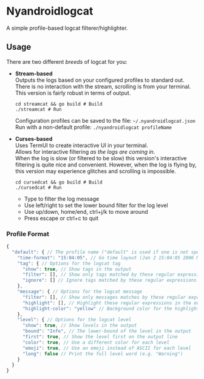 # Nyandroidlogcat

A simple profile-based logcat filterer/highlighter.

## Usage

There are two different _breeds_ of logcat for you:

  - **Stream-based** \
    Outputs the logs based on your configured profiles to standard out. \
    There is no interaction with the stream, scrolling is from your terminal. \
    This version is fairly robust in terms of output.

    ```shell
    cd streamcat && go build # Build
    ./streamcat # Run
    ```

    Configuration profiles can be saved to the file: `~/.nyandroidlogcat.json` \
    Run with a non-default profile: `./nyandroidlogcat profileName`

  - **Curses-based** \
    Uses TermUI to create interactive UI in your terminal. \
    Allows for interactive filtering _as the logs are coming in_. \
    When the log is slow (or filtered to be slow) this version's interactive
    filtering is quite nice and convenient. However, when the log is flying by,
    this version may experience glitches and scrolling is impossible.

    ```shell
    cd cursedcat && go build # Build
    ./cursedcat # Run
    ```

    - Type to filter the log message
    - Use left/right to set the lower bound filter for the log level
    - Use up/down, home/end, ctrl+j/k to move around
    - Press escape or ctrl+c to quit

### Profile Format

```js
{
  "default": { // The profile name ("default" is used if one is not specified)
    "time-format": "15:04:05", // Go time layout (Jan 2 15:04:05 2006 MST)
    "tag": { // Options for the logcat tag
      "show": true, // Show tags in the output
      "filter": [], // Show only tags matched by these regular expressions
      "ignore": [] // Ignore tags matched by these regular expressions
    },
    "message": { // Options for the logcat message
      "filter": [], // Show only messages matches by these regular expressions
      "highlight": [], // Highlight these regular expressions in the output
      "highlight-color": "yellow" // Background color for the highlight
    },
    "level": { // Options for the logcat level
      "show": true, // Show levels in the output
      "bound": "Info", // The lower-bound of the level in the output
      "first": true, // Show the level first on the output line
      "color": true, // Use a different color for each level
      "emoji": true, // Use an emoji instead of ASCII for each level
      "long": false // Print the full level word (e.g. "Warning")
    }
  }
}
```
